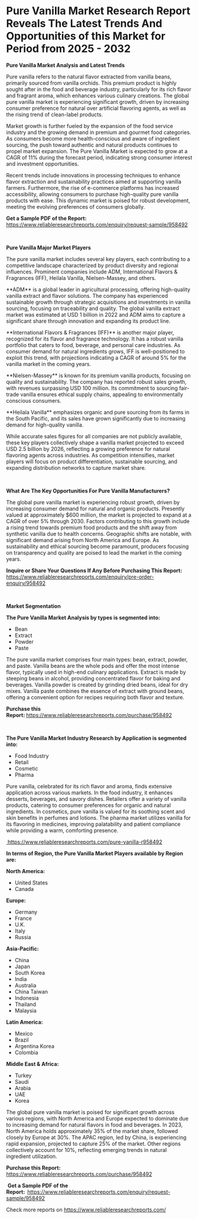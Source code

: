 <p><h1>Pure Vanilla Market Research Report Reveals The Latest Trends And Opportunities of this Market for Period from 2025 - 2032</h1></p><p><strong>Pure Vanilla Market Analysis and Latest Trends</strong></p>
<p><p>Pure vanilla refers to the natural flavor extracted from vanilla beans, primarily sourced from vanilla orchids. This premium product is highly sought after in the food and beverage industry, particularly for its rich flavor and fragrant aroma, which enhances various culinary creations. The global pure vanilla market is experiencing significant growth, driven by increasing consumer preference for natural over artificial flavoring agents, as well as the rising trend of clean-label products.</p><p>Market growth is further fueled by the expansion of the food service industry and the growing demand in premium and gourmet food categories. As consumers become more health-conscious and aware of ingredient sourcing, the push toward authentic and natural products continues to propel market expansion. The Pure Vanilla Market is expected to grow at a CAGR of 11% during the forecast period, indicating strong consumer interest and investment opportunities.</p><p>Recent trends include innovations in processing techniques to enhance flavor extraction and sustainability practices aimed at supporting vanilla farmers. Furthermore, the rise of e-commerce platforms has increased accessibility, allowing consumers to purchase high-quality pure vanilla products with ease. This dynamic market is poised for robust development, meeting the evolving preferences of consumers globally.</p></p>
<p><strong>Get a Sample PDF of the Report:&nbsp;</strong> <a href="https://www.reliableresearchreports.com/enquiry/request-sample/958492?utm_campaign=2139&utm_medium=2&utm_source=Github&utm_content=ia&utm_term=15022025&utm_id=pure-vanilla">https://www.reliableresearchreports.com/enquiry/request-sample/958492</a></p>
<p>&nbsp;</p>
<p><strong>Pure Vanilla Major Market Players</strong></p>
<p><p>The pure vanilla market includes several key players, each contributing to a competitive landscape characterized by product diversity and regional influences. Prominent companies include ADM, International Flavors & Fragrances (IFF), Heilala Vanilla, Nielsen-Massey, and others.</p><p>**ADM** is a global leader in agricultural processing, offering high-quality vanilla extract and flavor solutions. The company has experienced sustainable growth through strategic acquisitions and investments in vanilla sourcing, focusing on traceability and quality. The global vanilla extract market was estimated at USD 1 billion in 2022 and ADM aims to capture a significant share through innovation and expanding its product line.</p><p>**International Flavors & Fragrances (IFF)** is another major player, recognized for its flavor and fragrance technology. It has a robust vanilla portfolio that caters to food, beverage, and personal care industries. As consumer demand for natural ingredients grows, IFF is well-positioned to exploit this trend, with projections indicating a CAGR of around 5% for the vanilla market in the coming years.</p><p>**Nielsen-Massey** is known for its premium vanilla products, focusing on quality and sustainability. The company has reported robust sales growth, with revenues surpassing USD 100 million. Its commitment to sourcing fair-trade vanilla ensures ethical supply chains, appealing to environmentally conscious consumers.</p><p>**Heilala Vanilla** emphasizes organic and pure sourcing from its farms in the South Pacific, and its sales have grown significantly due to increasing demand for high-quality vanilla. </p><p>While accurate sales figures for all companies are not publicly available, these key players collectively shape a vanilla market projected to exceed USD 2.5 billion by 2026, reflecting a growing preference for natural flavoring agents across industries. As competition intensifies, market players will focus on product differentiation, sustainable sourcing, and expanding distribution networks to capture market share.</p></p>
<p>&nbsp;</p>
<p><strong>What Are The Key Opportunities For Pure Vanilla Manufacturers?</strong></p>
<p><p>The global pure vanilla market is experiencing robust growth, driven by increasing consumer demand for natural and organic products. Presently valued at approximately $600 million, the market is projected to expand at a CAGR of over 5% through 2030. Factors contributing to this growth include a rising trend towards premium food products and the shift away from synthetic vanilla due to health concerns. Geographic shifts are notable, with significant demand arising from North America and Europe. As sustainability and ethical sourcing become paramount, producers focusing on transparency and quality are poised to lead the market in the coming years.</p></p>
<p><strong>Inquire or Share Your Questions If Any Before Purchasing This Report:</strong> <a href="https://www.reliableresearchreports.com/enquiry/pre-order-enquiry/958492?utm_campaign=2139&utm_medium=2&utm_source=Github&utm_content=ia&utm_term=15022025&utm_id=pure-vanilla">https://www.reliableresearchreports.com/enquiry/pre-order-enquiry/958492</a></p>
<p>&nbsp;</p>
<p><strong>Market Segmentation</strong></p>
<p><strong>The Pure Vanilla Market Analysis by types is segmented into:</strong></p>
<p><ul><li>Bean</li><li>Extract</li><li>Powder</li><li>Paste</li></ul></p>
<p><p>The pure vanilla market comprises four main types: bean, extract, powder, and paste. Vanilla beans are the whole pods and offer the most intense flavor, typically used in high-end culinary applications. Extract is made by steeping beans in alcohol, providing concentrated flavor for baking and beverages. Vanilla powder is created by grinding dried beans, ideal for dry mixes. Vanilla paste combines the essence of extract with ground beans, offering a convenient option for recipes requiring both flavor and texture.</p></p>
<p><strong>Purchase this Report:&nbsp;</strong><a href="https://www.reliableresearchreports.com/purchase/958492?utm_campaign=2139&utm_medium=2&utm_source=Github&utm_content=ia&utm_term=15022025&utm_id=pure-vanilla">https://www.reliableresearchreports.com/purchase/958492</a></p>
<p>&nbsp;</p>
<p><strong>The Pure Vanilla Market Industry Research by Application is segmented into:</strong></p>
<p><ul><li>Food Industry</li><li>Retail</li><li>Cosmetic</li><li>Pharma</li></ul></p>
<p><p>Pure vanilla, celebrated for its rich flavor and aroma, finds extensive application across various markets. In the food industry, it enhances desserts, beverages, and savory dishes. Retailers offer a variety of vanilla products, catering to consumer preferences for organic and natural ingredients. In cosmetics, pure vanilla is valued for its soothing scent and skin benefits in perfumes and lotions. The pharma market utilizes vanilla for its flavoring in medicines, improving palatability and patient compliance while providing a warm, comforting presence.</p></p>
<p><a href="https://www.reliableresearchreports.com/pure-vanilla-r958492?utm_campaign=2139&utm_medium=2&utm_source=Github&utm_content=ia&utm_term=15022025&utm_id=pure-vanilla">&nbsp;https://www.reliableresearchreports.com/pure-vanilla-r958492</a></p>
<p><strong>In terms of Region, the Pure Vanilla Market Players available by Region are:</strong></p>
<p>
    <p> <strong> North America: </strong>
        <ul>
            <li>United States</li>
            <li>Canada</li>
        </ul>
        </p> 
    <p> <strong> Europe: </strong>
        <ul>
            <li>Germany</li>
            <li>France</li>
            <li>U.K.</li>
            <li>Italy</li>
            <li>Russia</li>
        </ul>
        </p> 
    <p> <strong> Asia-Pacific: </strong>
        <ul>
            <li>China</li>
            <li>Japan</li>
            <li>South Korea</li>
            <li>India</li>
            <li>Australia</li>
            <li>China Taiwan</li>
            <li>Indonesia</li>
            <li>Thailand</li>
            <li>Malaysia</li>
        </ul>
        </p> 
    <p> <strong> Latin America: </strong>
        <ul>
            <li>Mexico</li>
            <li>Brazil</li>
            <li>Argentina Korea</li>
            <li>Colombia</li>
        </ul>
        </p> 
    <p> <strong> Middle East & Africa: </strong>
        <ul>
            <li>Turkey</li>
            <li>Saudi</li>
            <li>Arabia</li>
            <li>UAE</li>
            <li>Korea</li>
        </ul>
    </p>
    </p>
<p><p>The global pure vanilla market is poised for significant growth across various regions, with North America and Europe expected to dominate due to increasing demand for natural flavors in food and beverages. In 2023, North America holds approximately 35% of the market share, followed closely by Europe at 30%. The APAC region, led by China, is experiencing rapid expansion, projected to capture 25% of the market. Other regions collectively account for 10%, reflecting emerging trends in natural ingredient utilization.</p></p>
<p><strong>Purchase this Report: </strong><a href="https://www.reliableresearchreports.com/purchase/958492?utm_campaign=2139&utm_medium=2&utm_source=Github&utm_content=ia&utm_term=15022025&utm_id=pure-vanilla">https://www.reliableresearchreports.com/purchase/958492</a></p>
<p>&nbsp;<strong>Get a Sample PDF of the Report:&nbsp;&nbsp;</strong><a href="https://www.reliableresearchreports.com/enquiry/request-sample/958492?utm_campaign=2139&utm_medium=2&utm_source=Github&utm_content=ia&utm_term=15022025&utm_id=pure-vanilla">https://www.reliableresearchreports.com/enquiry/request-sample/958492</a></p>
<p><strong></strong></p>
<p>Check more reports on <a href="https://www.reliableresearchreports.com/?utm_campaign=2139&utm_medium=2&utm_source=Github&utm_content=ia&utm_term=15022025&utm_id=pure-vanilla">https://www.reliableresearchreports.com/</a></p>